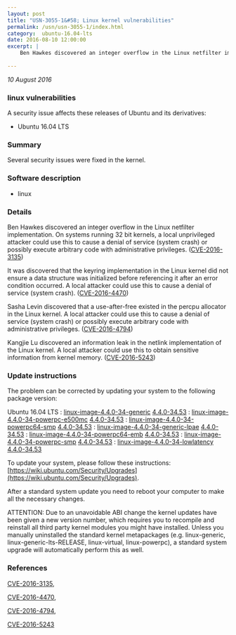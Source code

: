 ```yaml
---
layout: post
title: "USN-3055-1&#58; Linux kernel vulnerabilities"
permalink: /usn/usn-3055-1/index.html
category:  ubuntu-16.04-lts
date: 2016-08-10 12:00:00
excerpt: |
    Ben Hawkes discovered an integer overflow in the Linux netfilter implementation. On systems running 32 bit kernels, a local unprivileged attacker could use this to cause a denial of service (system crash) or possibly execute arbitrary code with administrative privileges. ([CVE-2016-3135](http://people.ubuntu.com/~ubuntu-security/cve/CVE-2016-3135))
    
--- 
```

 
 

*10 August 2016*

### linux vulnerabilities

A security issue affects these releases of Ubuntu and its derivatives:

* Ubuntu 16.04 LTS

### Summary

Several security issues were fixed in the kernel. 

### Software description

* linux 

### Details

Ben Hawkes discovered an integer overflow in the Linux netfilter implementation. On systems running 32 bit kernels, a local unprivileged attacker could use this to cause a denial of service (system crash) or possibly execute arbitrary code with administrative privileges. ([CVE-2016-3135](http://people.ubuntu.com/~ubuntu-security/cve/CVE-2016-3135))

It was discovered that the keyring implementation in the Linux kernel did not ensure a data structure was initialized before referencing it after an error condition occurred. A local attacker could use this to cause a denial of service (system crash). ([CVE-2016-4470](http://people.ubuntu.com/~ubuntu-security/cve/CVE-2016-4470))

Sasha Levin discovered that a use-after-free existed in the percpu allocator in the Linux kernel. A local attacker could use this to cause a denial of service (system crash) or possibly execute arbitrary code with administrative privileges. ([CVE-2016-4794](http://people.ubuntu.com/~ubuntu-security/cve/CVE-2016-4794))

Kangjie Lu discovered an information leak in the netlink implementation of the Linux kernel. A local attacker could use this to obtain sensitive information from kernel memory. ([CVE-2016-5243](http://people.ubuntu.com/~ubuntu-security/cve/CVE-2016-5243)) 

### Update instructions

The problem can be corrected by updating your system to the following package version:

Ubuntu 16.04 LTS
 : [linux-image-4.4.0-34-generic](https://launchpad.net/ubuntu/+source/linux) <span> [4.4.0-34.53](https://launchpad.net/ubuntu/+source/linux/4.4.0-34.53) </span> 
 : [linux-image-4.4.0-34-powerpc-e500mc](https://launchpad.net/ubuntu/+source/linux) <span> [4.4.0-34.53](https://launchpad.net/ubuntu/+source/linux/4.4.0-34.53) </span> 
 : [linux-image-4.4.0-34-powerpc64-smp](https://launchpad.net/ubuntu/+source/linux) <span> [4.4.0-34.53](https://launchpad.net/ubuntu/+source/linux/4.4.0-34.53) </span> 
 : [linux-image-4.4.0-34-generic-lpae](https://launchpad.net/ubuntu/+source/linux) <span> [4.4.0-34.53](https://launchpad.net/ubuntu/+source/linux/4.4.0-34.53) </span> 
 : [linux-image-4.4.0-34-powerpc64-emb](https://launchpad.net/ubuntu/+source/linux) <span> [4.4.0-34.53](https://launchpad.net/ubuntu/+source/linux/4.4.0-34.53) </span> 
 : [linux-image-4.4.0-34-powerpc-smp](https://launchpad.net/ubuntu/+source/linux) <span> [4.4.0-34.53](https://launchpad.net/ubuntu/+source/linux/4.4.0-34.53) </span> 
 : [linux-image-4.4.0-34-lowlatency](https://launchpad.net/ubuntu/+source/linux) <span> [4.4.0-34.53](https://launchpad.net/ubuntu/+source/linux/4.4.0-34.53) </span> 

To update your system, please follow these instructions: [https://wiki.ubuntu.com/Security/Upgrades](https://wiki.ubuntu.com/Security/Upgrades).

After a standard system update you need to reboot your computer to make all the necessary changes.

ATTENTION: Due to an unavoidable ABI change the kernel updates have been given a new version number, which requires you to recompile and reinstall all third party kernel modules you might have installed. Unless you manually uninstalled the standard kernel metapackages (e.g. linux-generic, linux-generic-lts-RELEASE, linux-virtual, linux-powerpc), a standard system upgrade will automatically perform this as well. 

### References

 
 [CVE-2016-3135](http://people.ubuntu.com/~ubuntu-security/cve/CVE-2016-3135), 

 [CVE-2016-4470](http://people.ubuntu.com/~ubuntu-security/cve/CVE-2016-4470), 

 [CVE-2016-4794](http://people.ubuntu.com/~ubuntu-security/cve/CVE-2016-4794), 

 [CVE-2016-5243](http://people.ubuntu.com/~ubuntu-security/cve/CVE-2016-5243)
 

